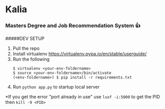 # Kalia
### Masters Degree and Job Recommendation System :+1:

#####DEV SETUP
  1. Pull the repo
  2. Install virtualenv https://virtualenv.pypa.io/en/stable/userguide/
  3. Run the following
      ```
      $ virtualenv <your-env-foldername>
      $ source <your-env-foldername>/bin/activate
      (<env-foldername>) $ pip install -r requirements.txt
      ```
  4. Run ```python app.py``` to startup local server


*If you get the error "port already in use" use ```lsof -i:5000``` to get the PID then ```kill -9 <PID>```
